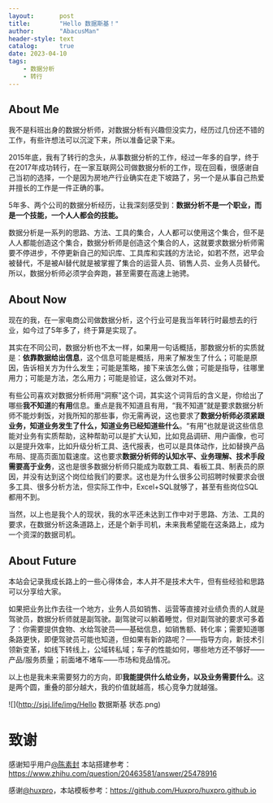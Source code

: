 ```yaml
---
layout:       post
title:        "Hello 数据斯基！"
author:       "AbacusMan"
header-style: text
catalog:      true
date: 2023-04-10
tags:
    - 数据分析
    - 转行
---
```

## About Me

我不是科班出身的数据分析师，对数据分析有兴趣但没实力，经历过几份还不错的工作，有些许想法可以沉淀下来，所以准备记录下来。

2015年底，我有了转行的念头，从事数据分析的工作，经过一年多的自学，终于在2017年成功转行，在一家互联网公司做数据分析的工作，现在回看，很感谢自己当初的选择，一个是因为房地产行业确实在走下坡路了，另一个是从事自己热爱并擅长的工作是一件正确的事。

5年多、两个公司的数据分析经历，让我深刻感受到：**数据分析不是一个职业，而是一个技能，一个人人都会的技能。**

数据分析是一系列的思路、方法、工具的集合，人人都可以使用这个集合，但不是人人都能创造这个集合，数据分析师是创造这个集合的人，这就要求数据分析师需要不停进步，不停更新自己的知识库、工具库和实践的方法论，如若不然，迟早会被替代，不是被AI替代就是被掌握了集合的运营人员、销售人员、业务人员替代。所以，数据分析师必须学会奔跑，甚至需要在高速上驰骋。

## About Now

现在的我，在一家电商公司做数据分析，这个行业可是我当年转行时最想去的行业，如今过了5年多了，终于算是实现了。

其实在不同公司，数据分析也不太一样，如果用一句话概括，那数据分析的实质就是：**依靠数据给出信息**，这个信息可能是概括，用来了解发生了什么；可能是原因，告诉相关方为什么发生；可能是策略，接下来该怎么做；可能是指导，往哪里用力；可能是方法，怎么用力；可能是验证，这么做对不对。

有些公司喜欢对数据分析师用“洞察"这个词，其实这个词背后的含义是，你给出了哪些**我不知道**的**有用**信息。重点是我不知道且有用，“我不知道”就是要求数据分析师不能炒剩饭，对我所知的那些事，你无需再说，这也要求了**数据分析师必须紧跟业务，知道业务发生了什么，知道业务已经知道些什么**。“有用”也就是说这些信息能对业务有实质帮助，这种帮助可以是扩大认知，比如竞品调研、用户画像，也可以是提升效率，比如升级分析工具、迭代报表，也可以是具体动作，比如替换产品布局、提高页面加载速度。这也要求**数据分析师的认知水平、业务理解、技术手段需要高于业务**，这也是很多数据分析师只能成为取数工具、看板工具、制表员的原因，并没有达到这个岗位给我们的要求。这也是为什么很多公司招聘时候要求会很多工具、很多分析方法，但实际工作中，Excel+SQL就够了，甚至有些岗位SQL都用不到。

当然，以上也是我个人的现状，我的水平还未达到工作中对于思路、方法、工具的要求，在数据分析这条道路上，还是个新手司机，未来我希望能在这条路上，成为一个资深的数据司机。

## About Future

本站会记录我成长路上的一些心得体会，本人并不是技术大牛，但有些经验和思路可以分享给大家。

如果把业务比作去往一个地方，业务人员如销售、运营等直接对业绩负责的人就是驾驶员，数据分析师就是副驾驶。副驾驶可以躺着睡觉，但对副驾驶的要求可多着了：你需要提供食物、水给驾驶员——基础信息，如销售额、转化率；需要知道哪条路更快，即便驾驶员可能也知道，但如果有新的路呢？——指导方向，新技术引领新变革，如线下转线上，公域转私域；车子的性能如何，哪些地方还不够好——产品/服务质量；前面堵不堵车——市场和竞品情况。

以上也是我未来需要努力的方向，即**我能提供什么给业务，以及业务需要什么**。这是两个圆，重叠的部分越大，我的价值就越高，核心竞争力就越强。

![](http://sjsj.life/img/Hello 数据斯基 状态.png)

# 致谢

感谢知乎用户[@陈素封](https://www.zhihu.com/people/Feat) 本站搭建参考：https://www.zhihu.com/question/20463581/answer/25478916

感谢[@huxpro](https://huangxuan.me/about/)，本站模板参考：https://github.com/Huxpro/huxpro.github.io
